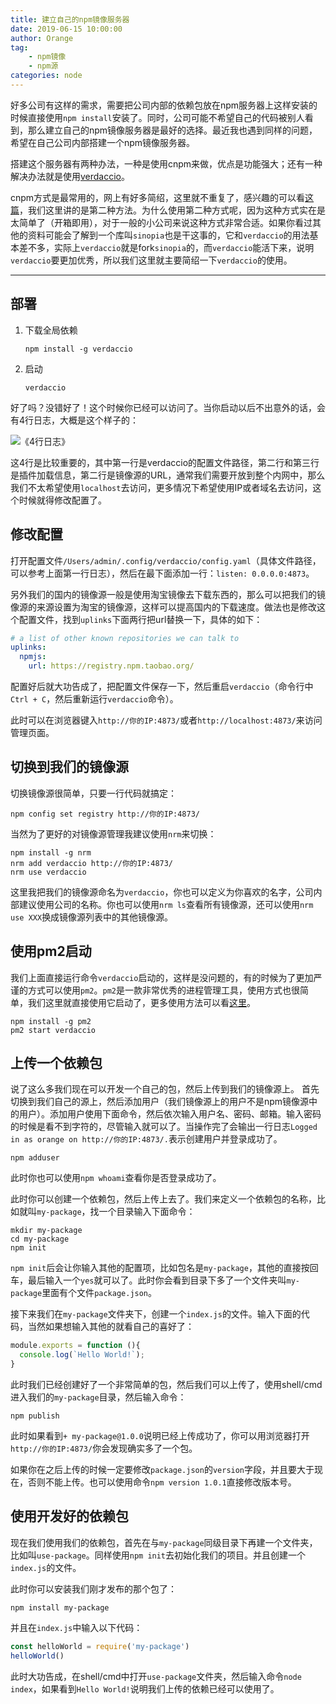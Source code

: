 ```yaml
---
title: 建立自己的npm镜像服务器
date: 2019-06-15 10:00:00
author: Orange
tag:
	- npm镜像
	- npm源
categories: node
---
```


好多公司有这样的需求，需要把公司内部的依赖包放在npm服务器上这样安装的时候直接使用`npm install`安装了。同时，公司可能不希望自己的代码被别人看到，那么建立自己的npm镜像服务器是最好的选择。最近我也遇到同样的问题，希望在自己公司内部搭建一个npm镜像服务器。

搭建这个服务器有两种办法，一种是使用cnpm来做，优点是功能强大；还有一种解决办法就是使用[verdaccio](https://github.com/verdaccio/verdaccio)。

cnpm方式是最常用的，网上有好多简绍，这里就不重复了，感兴趣的可以看[这篇](https://www.cnblogs.com/jymz/p/4511284.html)，我们这里讲的是第二种方法。为什么使用第二种方式呢，因为这种方式实在是太简单了（开箱即用），对于一般的小公司来说这种方式非常合适。如果你看过其他的资料可能会了解到一个库叫`sinopia`也是干这事的，它和`verdaccio`的用法基本差不多，实际上`verdaccio`就是fork`sinopia`的，而`verdaccio`能活下来，说明`verdaccio`要更加优秀，所以我们这里就主要简绍一下`verdaccio`的使用。

----

## 部署 ##

1. 下载全局依赖

    ```shell
    npm install -g verdaccio
    ```

2. 启动

    ```shell
    verdaccio
    ```

好了吗？没错好了！这个时候你已经可以访问了。当你启动以后不出意外的话，会有4行日志，大概是这个样子的：

![《4行日志》](1.png)

这4行是比较重要的，其中第一行是verdaccio的配置文件路径，第二行和第三行是插件加载信息，第二行是镜像源的URL，通常我们需要开放到整个内网中，那么我们不太希望使用`localhost`去访问，更多情况下希望使用IP或者域名去访问，这个时候就得修改配置了。

## 修改配置 ##

打开配置文件`/Users/admin/.config/verdaccio/config.yaml`（具体文件路径，可以参考上面第一行日志），然后在最下面添加一行：`listen: 0.0.0.0:4873`。

另外我们的国内的镜像源一般是使用淘宝镜像去下载东西的，那么可以把我们的镜像源的来源设置为淘宝的镜像源，这样可以提高国内的下载速度。做法也是修改这个配置文件，找到`uplinks`下面两行把url替换一下，具体的如下：

```yaml
# a list of other known repositories we can talk to
uplinks:
  npmjs:
    url: https://registry.npm.taobao.org/
```

配置好后就大功告成了，把配置文件保存一下，然后重启`verdaccio`（命令行中`Ctrl + C`，然后重新运行`verdaccio`命令）。

此时可以在浏览器键入`http://你的IP:4873/`或者`http://localhost:4873/`来访问管理页面。

## 切换到我们的镜像源 ##

切换镜像源很简单，只要一行代码就搞定：

```shell
npm config set registry http://你的IP:4873/
```

当然为了更好的对镜像源管理我建议使用`nrm`来切换：

```shell
npm install -g nrm
nrm add verdaccio http://你的IP:4873/
nrm use verdaccio
```

这里我把我们的镜像源命名为`verdaccio`，你也可以定义为你喜欢的名字，公司内部建议使用公司的名称。你也可以使用`nrm ls`查看所有镜像源，还可以使用`nrm use XXX`换成镜像源列表中的其他镜像源。

## 使用pm2启动 ##

我们上面直接运行命令`verdaccio`启动的，这样是没问题的，有的时候为了更加严谨的方式可以使用`pm2`。`pm2`是一款非常优秀的进程管理工具，使用方式也很简单，我们这里就直接使用它启动了，更多使用方法可以看[这里](https://github.com/Unitech/pm2)。

```shell
npm install -g pm2
pm2 start verdaccio
```

## 上传一个依赖包 ##

说了这么多我们现在可以开发一个自己的包，然后上传到我们的镜像源上。
首先切换到我们自己的源上，然后添加用户（我们镜像源上的用户不是npm镜像源中的用户）。添加用户使用下面命令，然后依次输入用户名、密码、邮箱。输入密码的时候是看不到字符的，尽管输入就可以了。当操作完了会输出一行日志`Logged in as orange on http://你的IP:4873/.`表示创建用户并登录成功了。

```shell
npm adduser
```

此时你也可以使用`npm whoami`查看你是否登录成功了。

此时你可以创建一个依赖包，然后上传上去了。我们来定义一个依赖包的名称，比如就叫`my-package`，找一个目录输入下面命令：

```shell
mkdir my-package
cd my-package
npm init
```

`npm init`后会让你输入其他的配置项，比如包名是`my-package`，其他的直接按回车，最后输入一个`yes`就可以了。此时你会看到目录下多了一个文件夹叫`my-package`里面有个文件`package.json`。

接下来我们在`my-package`文件夹下，创建一个`index.js`的文件。输入下面的代码，当然如果想输入其他的就看自己的喜好了：

```JavaScript
module.exports = function (){
  console.log(`Hello World!`);
}
```

此时我们已经创建好了一个非常简单的包，然后我们可以上传了，使用shell/cmd进入我们的`my-package`目录，然后输入命令：

```shell
npm publish
```

此时如果看到`+ my-package@1.0.0`说明已经上传成功了，你可以用浏览器打开`http://你的IP:4873/`你会发现确实多了一个包。

如果你在之后上传的时候一定要修改`package.json`的`version`字段，并且要大于现在，否则不能上传。也可以使用命令`npm version 1.0.1`直接修改版本号。

## 使用开发好的依赖包 ##

现在我们使用我们的依赖包，首先在与`my-package`同级目录下再建一个文件夹，比如叫`use-package`。同样使用`npm init`去初始化我们的项目。并且创建一个`index.js`的文件。

此时你可以安装我们刚才发布的那个包了：

```shell
npm install my-package
```

并且在`index.js`中输入以下代码：

```JavaScript
const helloWorld = require('my-package')
helloWorld()
```

此时大功告成，在shell/cmd中打开`use-package`文件夹，然后输入命令`node index`，如果看到`Hello World!`说明我们上传的依赖已经可以使用了。
